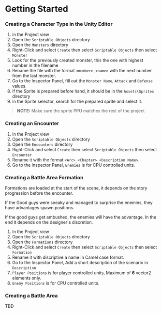 # Getting Started

### Creating a Character Type in the Unity Editor
1. In the Project view
2. Open the `Scriptable Objects` directory
3. Open the `Monsters` directory
4. Right-Click and select `Create` then select `Scriptable Objects` then select `Monster`
5. Look for the previously created monster, this the one with highest number in the filename
6. Rename the file with the format `<number>_<name>` with the next number from the last monster.
7. Go to the Inspector Panel, fill out the `Monster Name`, `Attack` and `Defense` values.
8. If the Sprite is prepared before hand, it should be in the `Assets\Sprites` directory
9. In the Sprite selector, search for the prepared sprite and select it.

> **NOTE:** Make sure the sprite PPU matches the rest of the project

### Creating an Encounter
1. In the Project view
2. Open the `Scriptable Objects` directory
3. Open the `Encounters` directory
4. Right-Click and select `Create` then select `Scriptable Objects` then select `Encounter`
5. Rename it with the format `<Arc>_<Chapter>_<Description Name>`.
6. Go to the Inspector Panel, `Enemies` is for CPU controlled units.

### Creating a Battle Area Formation
Formations are loaded at the start of the scene, it depends on the story progression before the encounter.

If the Good guys were sneaky and managed to surprise the enemies, they have advantages spawn positions.

If the good guys get ambushed, the enemies will have the advantage. In the end it depends on the designer's discretion.

1. In the Project view
2. Open the `Scriptable Objects` directory
3. Open the `Formations` directory
4. Right-Click and select `Create` then select `Scriptable Objects` then select `Formation`
5. Rename it with discriptive a name in Camel case format.
6. Go to the Inspector Panel, Add a short description of the scenario in `Description`
7. `Player Positions` is for player controlled units, Maximum of **6** vector2 elements only.
8. `Enemy Positions` is for CPU controlled units.

### Creating a Battle Area
TBD